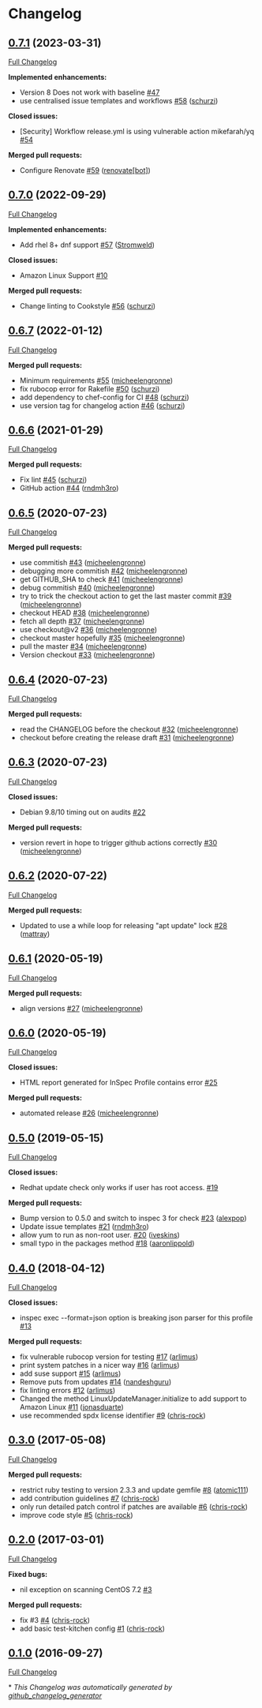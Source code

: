 # Changelog

## [0.7.1](https://github.com/dev-sec/linux-patch-baseline/tree/0.7.1) (2023-03-31)

[Full Changelog](https://github.com/dev-sec/linux-patch-baseline/compare/0.7.0...0.7.1)

**Implemented enhancements:**

- Version 8 Does not work with baseline [\#47](https://github.com/dev-sec/linux-patch-baseline/issues/47)
- use centralised issue templates and workflows [\#58](https://github.com/dev-sec/linux-patch-baseline/pull/58) ([schurzi](https://github.com/schurzi))

**Closed issues:**

- \[Security\] Workflow release.yml is using vulnerable action mikefarah/yq [\#54](https://github.com/dev-sec/linux-patch-baseline/issues/54)

**Merged pull requests:**

- Configure Renovate [\#59](https://github.com/dev-sec/linux-patch-baseline/pull/59) ([renovate[bot]](https://github.com/apps/renovate))

## [0.7.0](https://github.com/dev-sec/linux-patch-baseline/tree/0.7.0) (2022-09-29)

[Full Changelog](https://github.com/dev-sec/linux-patch-baseline/compare/0.6.7...0.7.0)

**Implemented enhancements:**

- Add rhel 8+ dnf support [\#57](https://github.com/dev-sec/linux-patch-baseline/pull/57) ([Stromweld](https://github.com/Stromweld))

**Closed issues:**

- Amazon Linux Support [\#10](https://github.com/dev-sec/linux-patch-baseline/issues/10)

**Merged pull requests:**

- Change linting to Cookstyle [\#56](https://github.com/dev-sec/linux-patch-baseline/pull/56) ([schurzi](https://github.com/schurzi))

## [0.6.7](https://github.com/dev-sec/linux-patch-baseline/tree/0.6.7) (2022-01-12)

[Full Changelog](https://github.com/dev-sec/linux-patch-baseline/compare/0.6.6...0.6.7)

**Merged pull requests:**

- Minimum requirements [\#55](https://github.com/dev-sec/linux-patch-baseline/pull/55) ([micheelengronne](https://github.com/micheelengronne))
- fix rubocop error for Rakefile [\#50](https://github.com/dev-sec/linux-patch-baseline/pull/50) ([schurzi](https://github.com/schurzi))
- add dependency to chef-config for CI [\#48](https://github.com/dev-sec/linux-patch-baseline/pull/48) ([schurzi](https://github.com/schurzi))
- use version tag for changelog action [\#46](https://github.com/dev-sec/linux-patch-baseline/pull/46) ([schurzi](https://github.com/schurzi))

## [0.6.6](https://github.com/dev-sec/linux-patch-baseline/tree/0.6.6) (2021-01-29)

[Full Changelog](https://github.com/dev-sec/linux-patch-baseline/compare/0.6.5...0.6.6)

**Merged pull requests:**

- Fix lint [\#45](https://github.com/dev-sec/linux-patch-baseline/pull/45) ([schurzi](https://github.com/schurzi))
- GitHub action [\#44](https://github.com/dev-sec/linux-patch-baseline/pull/44) ([rndmh3ro](https://github.com/rndmh3ro))

## [0.6.5](https://github.com/dev-sec/linux-patch-baseline/tree/0.6.5) (2020-07-23)

[Full Changelog](https://github.com/dev-sec/linux-patch-baseline/compare/0.6.4...0.6.5)

**Merged pull requests:**

- use commitish [\#43](https://github.com/dev-sec/linux-patch-baseline/pull/43) ([micheelengronne](https://github.com/micheelengronne))
- debugging more commitish [\#42](https://github.com/dev-sec/linux-patch-baseline/pull/42) ([micheelengronne](https://github.com/micheelengronne))
- get GITHUB\_SHA to check [\#41](https://github.com/dev-sec/linux-patch-baseline/pull/41) ([micheelengronne](https://github.com/micheelengronne))
- debug commitish [\#40](https://github.com/dev-sec/linux-patch-baseline/pull/40) ([micheelengronne](https://github.com/micheelengronne))
- try to trick the checkout action to get the last master commit [\#39](https://github.com/dev-sec/linux-patch-baseline/pull/39) ([micheelengronne](https://github.com/micheelengronne))
- checkout HEAD [\#38](https://github.com/dev-sec/linux-patch-baseline/pull/38) ([micheelengronne](https://github.com/micheelengronne))
- fetch all depth [\#37](https://github.com/dev-sec/linux-patch-baseline/pull/37) ([micheelengronne](https://github.com/micheelengronne))
- use checkout@v2 [\#36](https://github.com/dev-sec/linux-patch-baseline/pull/36) ([micheelengronne](https://github.com/micheelengronne))
- checkout master hopefully [\#35](https://github.com/dev-sec/linux-patch-baseline/pull/35) ([micheelengronne](https://github.com/micheelengronne))
- pull the master [\#34](https://github.com/dev-sec/linux-patch-baseline/pull/34) ([micheelengronne](https://github.com/micheelengronne))
- Version checkout [\#33](https://github.com/dev-sec/linux-patch-baseline/pull/33) ([micheelengronne](https://github.com/micheelengronne))

## [0.6.4](https://github.com/dev-sec/linux-patch-baseline/tree/0.6.4) (2020-07-23)

[Full Changelog](https://github.com/dev-sec/linux-patch-baseline/compare/0.6.3...0.6.4)

**Merged pull requests:**

- read the CHANGELOG before the checkout [\#32](https://github.com/dev-sec/linux-patch-baseline/pull/32) ([micheelengronne](https://github.com/micheelengronne))
- checkout before creating the release draft [\#31](https://github.com/dev-sec/linux-patch-baseline/pull/31) ([micheelengronne](https://github.com/micheelengronne))

## [0.6.3](https://github.com/dev-sec/linux-patch-baseline/tree/0.6.3) (2020-07-23)

[Full Changelog](https://github.com/dev-sec/linux-patch-baseline/compare/0.6.2...0.6.3)

**Closed issues:**

- Debian 9.8/10 timing out on audits [\#22](https://github.com/dev-sec/linux-patch-baseline/issues/22)

**Merged pull requests:**

- version revert in hope to trigger github actions correctly [\#30](https://github.com/dev-sec/linux-patch-baseline/pull/30) ([micheelengronne](https://github.com/micheelengronne))

## [0.6.2](https://github.com/dev-sec/linux-patch-baseline/tree/0.6.2) (2020-07-22)

[Full Changelog](https://github.com/dev-sec/linux-patch-baseline/compare/0.6.1...0.6.2)

**Merged pull requests:**

- Updated to use a while loop for releasing "apt update" lock [\#28](https://github.com/dev-sec/linux-patch-baseline/pull/28) ([mattray](https://github.com/mattray))

## [0.6.1](https://github.com/dev-sec/linux-patch-baseline/tree/0.6.1) (2020-05-19)

[Full Changelog](https://github.com/dev-sec/linux-patch-baseline/compare/0.6.0...0.6.1)

**Merged pull requests:**

- align versions [\#27](https://github.com/dev-sec/linux-patch-baseline/pull/27) ([micheelengronne](https://github.com/micheelengronne))

## [0.6.0](https://github.com/dev-sec/linux-patch-baseline/tree/0.6.0) (2020-05-19)

[Full Changelog](https://github.com/dev-sec/linux-patch-baseline/compare/0.5.0...0.6.0)

**Closed issues:**

- HTML report generated for InSpec Profile contains error [\#25](https://github.com/dev-sec/linux-patch-baseline/issues/25)

**Merged pull requests:**

- automated release [\#26](https://github.com/dev-sec/linux-patch-baseline/pull/26) ([micheelengronne](https://github.com/micheelengronne))

## [0.5.0](https://github.com/dev-sec/linux-patch-baseline/tree/0.5.0) (2019-05-15)

[Full Changelog](https://github.com/dev-sec/linux-patch-baseline/compare/0.4.0...0.5.0)

**Closed issues:**

- Redhat update check only works if user has root access. [\#19](https://github.com/dev-sec/linux-patch-baseline/issues/19)

**Merged pull requests:**

- Bump version to 0.5.0 and switch to inspec 3 for check [\#23](https://github.com/dev-sec/linux-patch-baseline/pull/23) ([alexpop](https://github.com/alexpop))
- Update issue templates [\#21](https://github.com/dev-sec/linux-patch-baseline/pull/21) ([rndmh3ro](https://github.com/rndmh3ro))
- allow yum to run as non-root user. [\#20](https://github.com/dev-sec/linux-patch-baseline/pull/20) ([iveskins](https://github.com/iveskins))
- small typo in the packages method [\#18](https://github.com/dev-sec/linux-patch-baseline/pull/18) ([aaronlippold](https://github.com/aaronlippold))

## [0.4.0](https://github.com/dev-sec/linux-patch-baseline/tree/0.4.0) (2018-04-12)

[Full Changelog](https://github.com/dev-sec/linux-patch-baseline/compare/0.3.0...0.4.0)

**Closed issues:**

- inspec exec --format=json option is breaking json parser for this profile [\#13](https://github.com/dev-sec/linux-patch-baseline/issues/13)

**Merged pull requests:**

- fix vulnerable rubocop version for testing [\#17](https://github.com/dev-sec/linux-patch-baseline/pull/17) ([arlimus](https://github.com/arlimus))
- print system patches in a nicer way [\#16](https://github.com/dev-sec/linux-patch-baseline/pull/16) ([arlimus](https://github.com/arlimus))
- add suse support [\#15](https://github.com/dev-sec/linux-patch-baseline/pull/15) ([arlimus](https://github.com/arlimus))
- Remove puts from updates [\#14](https://github.com/dev-sec/linux-patch-baseline/pull/14) ([nandeshguru](https://github.com/nandeshguru))
- fix linting errors [\#12](https://github.com/dev-sec/linux-patch-baseline/pull/12) ([arlimus](https://github.com/arlimus))
- Changed the method LinuxUpdateManager.initialize to add support to Amazon Linux [\#11](https://github.com/dev-sec/linux-patch-baseline/pull/11) ([jonasduarte](https://github.com/jonasduarte))
- use recommended spdx license identifier [\#9](https://github.com/dev-sec/linux-patch-baseline/pull/9) ([chris-rock](https://github.com/chris-rock))

## [0.3.0](https://github.com/dev-sec/linux-patch-baseline/tree/0.3.0) (2017-05-08)

[Full Changelog](https://github.com/dev-sec/linux-patch-baseline/compare/0.2.0...0.3.0)

**Merged pull requests:**

- restrict ruby testing to version 2.3.3 and update gemfile [\#8](https://github.com/dev-sec/linux-patch-baseline/pull/8) ([atomic111](https://github.com/atomic111))
- add contribution guidelines [\#7](https://github.com/dev-sec/linux-patch-baseline/pull/7) ([chris-rock](https://github.com/chris-rock))
- only run detailed patch control if patches are available [\#6](https://github.com/dev-sec/linux-patch-baseline/pull/6) ([chris-rock](https://github.com/chris-rock))
- improve code style [\#5](https://github.com/dev-sec/linux-patch-baseline/pull/5) ([chris-rock](https://github.com/chris-rock))

## [0.2.0](https://github.com/dev-sec/linux-patch-baseline/tree/0.2.0) (2017-03-01)

[Full Changelog](https://github.com/dev-sec/linux-patch-baseline/compare/0.1.0...0.2.0)

**Fixed bugs:**

- nil exception on scanning CentOS 7.2 [\#3](https://github.com/dev-sec/linux-patch-baseline/issues/3)

**Merged pull requests:**

- fix \#3 [\#4](https://github.com/dev-sec/linux-patch-baseline/pull/4) ([chris-rock](https://github.com/chris-rock))
- add basic test-kitchen config [\#1](https://github.com/dev-sec/linux-patch-baseline/pull/1) ([chris-rock](https://github.com/chris-rock))

## [0.1.0](https://github.com/dev-sec/linux-patch-baseline/tree/0.1.0) (2016-09-27)

[Full Changelog](https://github.com/dev-sec/linux-patch-baseline/compare/0312593fd472be25966685615f83bc31098fc113...0.1.0)



\* *This Changelog was automatically generated by [github_changelog_generator](https://github.com/github-changelog-generator/github-changelog-generator)*
